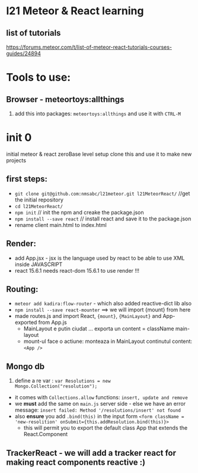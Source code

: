 # l21 Meteor & React learning

## list of tutorials
https://forums.meteor.com/t/list-of-meteor-react-tutorials-courses-guides/24894

# Tools to use:
## Browser - meteortoys:allthings
1. add this into packages: `meteortoys:allthings` and use it with `CTRL-M`

# init 0
initial meteor & react zeroBase level setup
clone this and use it to make new projects
## first steps:
- `git clone git@github.com:nmsabc/l21meteor.git l21MeteorReact/` //get the initial repository
- `cd l21MeteorReact/`
- `npm init`    // init the npm and creake the package.json
- `npm install --save react` // install react and save it to the package.json
- rename client main.html to index.html

## Render:
- add App.jsx - jsx is the language used by react to be able to use XML inside JAVASCRIPT
- react 15.6.1 needs react-dom 15.6.1 to use render !!!

## Routing:
- `meteor add kadira:flow-router` - which also added reactive-dict lib also
- `npm install --save react-mounter` ==> we will import {mount} from here
- made routes.js and import React, `{mount}`, `{MainLayout}` and App-exported from App.js
  - MainLayout e putin ciudat ... exporta un content = className main-layout
  - mount-ul face o actiune: monteaza in MainLayout continutul content: `<App />`

## Mongo db
1. define a re var : `var Resolutions = new Mongo.Collection("resolution"); `
  - it comes with `Collections.allow` functions: `insert, update and remove`
  - we **must** add the same on `main.js` server side - else we have an error message: `insert failed: Method '/resolutions/insert' not found`
  - also **ensure** you add `.bind(this)` in the input form `<form className = 'new-resolition' onSubmit={this.addResolution.bind(this)}>`
    - this will permit you to export the default class App that extends the React.Component

## TrackerReact - we will add a tracker react for making react components reactive :)
